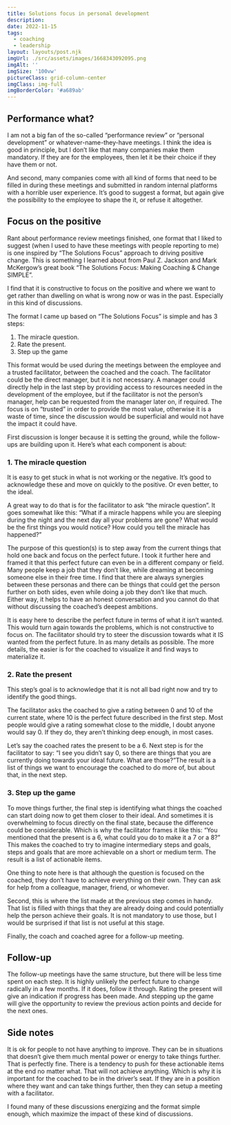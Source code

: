 ```yaml
---
title: Solutions focus in personal development
description: 
date: 2022-11-15
tags:
  - coaching
  - leadership
layout: layouts/post.njk
imgUrl: ./src/assets/images/1668343092095.png
imgAlt: ''
imgSize: '100vw'
pictureClass: grid-column-center
imgClass: img-full
imgBorderColor: '#a689ab'
---
```


## Performance what?

I am not a big fan of the so-called “performance review” or “personal development” or whatever-name-they-have meetings. I think the idea is good in principle, but I don’t like that many companies make them mandatory. If they are for the employees, then let it be their choice if they have them or not.

And second, many companies come with all kind of forms that need to be filled in during these meetings and submitted in random internal platforms with a horrible user experience. It’s good to suggest a format, but again give the possibility to the employee to shape the it, or refuse it altogether.

## Focus on the positive

Rant about performance review meetings finished, one format that I liked to suggest (when I used to have these meetings with people reporting to me) is one inspired by “The Solutions Focus” approach to driving positive change. This is something I learned about from Paul Z. Jackson and Mark McKergow’s great book “The Solutions Focus: Making Coaching & Change SIMPLE”.

I find that it is constructive to focus on the positive and where we want to get rather than dwelling on what is wrong now or was in the past. Especially in this kind of discussions.

The format I came up based on “The Solutions Focus” is simple and has 3 steps:

1. The miracle question.
2. Rate the present.
3. Step up the game

This format would be used during the meetings between the employee and a trusted facilitator, between the coached and the coach. The facilitator could be the direct manager, but it is not necessary. A manager could directly help in the last step by providing access to resources needed in the development of the employee, but if the facilitator is not the person’s manager, help can be requested from the manager later on, if required. The focus is on “trusted” in order to provide the most value, otherwise it is a waste of time, since the discussion would be superficial and would not have the impact it could have.

First discussion is longer because it is setting the ground, while the follow-ups are building upon it. Here’s what each component is about:

### 1. The miracle question

It is easy to get stuck in what is not working or the negative. It’s good to acknowledge these and move on quickly to the positive. Or even better, to the ideal.

A great way to do that is for the facilitator to ask “the miracle question”. It goes somewhat like this: “What if a miracle happens while you are sleeping during the night and the next day all your problems are gone? What would be the first things you would notice? How could you tell the miracle has happened?”

The purpose of this question(s) is to step away from the current things that hold one back and focus on the perfect future. I took it further here and framed it that this perfect future can even be in a different company or field. Many people keep a job that they don’t like, while dreaming at becoming someone else in their free time. I find that there are always synergies between these personas and there can be things that could get the person further on both sides, even while doing a job they don’t like that much. Either way, it helps to have an honest conversation and you cannot do that without discussing the coached’s deepest ambitions.

It is easy here to describe the perfect future in terms of what it isn’t wanted. This would turn again towards the problems, which is not constructive to focus on. The facilitator should try to steer the discussion towards what it IS wanted from the perfect future. In as many details as possible. The more details, the easier is for the coached to visualize it and find ways to materialize it.

### 2. Rate the present

This step’s goal is to acknowledge that it is not all bad right now and try to identify the good things. 

The facilitator asks the coached to give a rating between 0 and 10 of the current state, where 10 is the perfect future described in the first step. Most people would give a rating somewhat close to the middle, I doubt anyone would say 0. If they do, they aren’t thinking deep enough, in most cases. 

Let’s say the coached rates the present to be a 6. Next step is for the facilitator to say: “I see you didn’t say 0, so there are things that you are currently doing towards your ideal future. What are those?”The result is a list of things we want to encourage the coached to do more of, but about that, in the next step.

### 3. Step up the game

To move things further, the final step is identifying what things the coached can start doing now to get them closer to their ideal. And sometimes it is overwhelming to focus directly on the final state, because the difference could be considerable. Which is why the facilitator frames it like this: “You mentioned that the present is a 6, what could you do to make it a 7 or a 8?” This makes the coached to try to imagine intermediary steps and goals, steps and goals that are more achievable on a short or medium term. The result is a list of actionable items.

One thing to note here is that although the question is focused on the coached, they don’t have to achieve everything on their own. They can ask for help from a colleague, manager, friend, or whomever. 

Second, this is where the list made at the previous step comes in handy. That list is filled with things that they are already doing and could potentially help the person achieve their goals. It is not mandatory to use those, but I would be surprised if that list is not useful at this stage.

Finally, the coach and coached agree for a follow-up meeting. 

## Follow-up

The follow-up meetings have the same structure, but there will be less time spent on each step. It is highly unlikely the perfect future to change radically in a few months. If it does, follow it through. Rating the present will give an indication if progress has been made. And stepping up the game will give the opportunity to review the previous action points and decide for the next ones.

## Side notes

It is ok for people to not have anything to improve. They can be in situations that doesn’t give them much mental power or energy to take things further. That is perfectly fine. There is a tendency to push for these actionable items at the end no matter what. That will not achieve anything. Which is why it is important for the coached to be in the driver’s seat. If they are in a position where they want and can take things further, then they can setup a meeting with a facilitator.

I found many of these discussions energizing and the format simple enough, which maximize the impact of these kind of discussions.